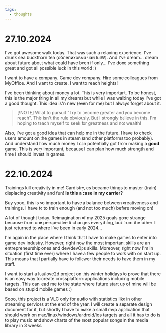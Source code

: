```yaml
---
tags:
  - thoughts
---
```

# 27.10.2024

I've got awesome walk today. That was such a relaxing experience. I've drunk sea buckthorn tea (облепиховый чай lulW). And I've dream... dream about future about what could have been if only... I've done something great and got all possible luck in this world :)

I want to have a company. Game dev company. Hire some colleagues from MyOffice. And I want to create. I want to reach heights!

I've been thinking about money a lot. This is very important. To be honest, this is the major thing in all my dreams but while I was walking today I've got a good thought. This idea is'n new (even for me) but I always forget about it. 

> [!NOTE] What to pursuit 
>  "Try to become greater and you become reach". This isn't the rule obviously. But I strongly believe in this. I'm hoping to teach myself to seek for greatness and not wealth!

Also, I've got a good idea that can help me in the future. I have to check users amount on the games in steam (and other platforms too probably). And understand how much money I can potentially got from making a **good** game. This is very important, because I can plan how much strength and time I should invest in games.

# 22.10.2024

Trainings kill creativity in me! Cardistry, cs became things to master (train) displacing creativity and fun! **Is this a case in my carrier?**

Buy yooo, this is so important to have a balance between creativeness and trainings. I have to to train enough (and not too much) before moving on!

A lot of thought today. Reimagination of my 2025 goals gone strange because from one perspective it changes everything, but from the other I just returned to where I've been in early 2024... 

I'm again in the place where I think that I have to make games to enter into game dev industry. However, right now the most important skills are an entrepreneurship ones and dev/devOps skills. Moreover, right now I'm in situation (first time ever) where I have a few people to work with on start up. This means that I partially have to follower their needs to have them in my staff. 

I want to start a lua/love2d project on this winter holidays to prove that there is an easy way to create crossplatform applications including mobile targets. This can lead me to the state where future start up of mine will be based on stupid mobile games :)

Sooo, this project is a VLC only for audio with statistics like in other streaming services at the end of the year. I will create a separate design document for it, but shortly I have to make a small mvp application that should work on mac/linux/windows/android/ios targets and all it has to do is to play music and show charts of the most popular songs in the media library in 3 weeks.